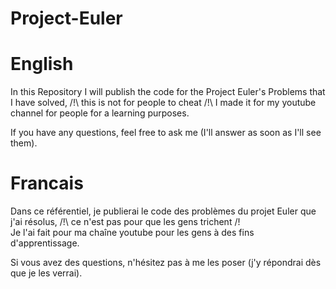 # Project-Euler
# English
In this Repository I will publish the code for the Project Euler's Problems that I have solved, /!\ this is not for people to cheat /!\ 
I made it for my youtube channel for people for a learning purposes.

If you have any questions, feel free to ask me (I'll answer as soon as I'll see them).

# Francais
Dans ce référentiel, je publierai le code des problèmes du projet Euler que j'ai résolus, /!\ ce n'est pas pour que les gens trichent /!\
Je l'ai fait pour ma chaîne youtube pour les gens à des fins d'apprentissage.

Si vous avez des questions, n'hésitez pas à me les poser (j'y répondrai dès que je les verrai).
